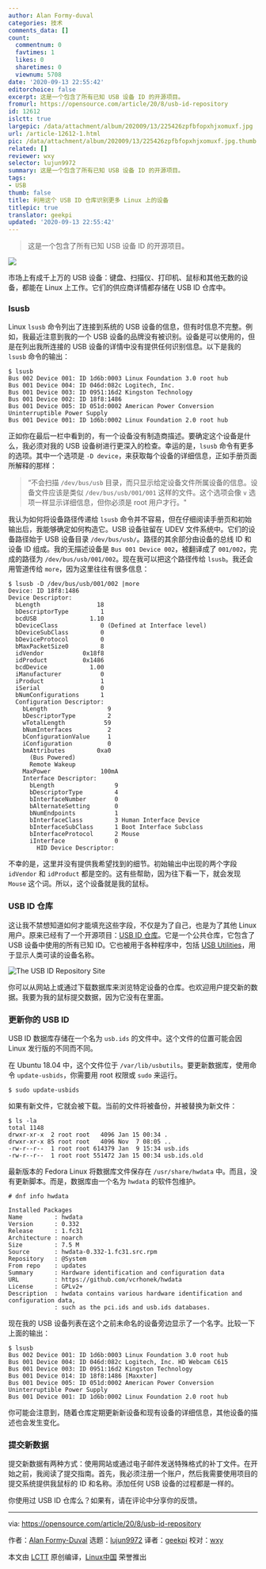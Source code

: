```yaml
---
author: Alan Formy-duval
categories: 技术
comments_data: []
count:
  commentnum: 0
  favtimes: 1
  likes: 0
  sharetimes: 0
  viewnum: 5708
date: '2020-09-13 22:55:42'
editorchoice: false
excerpt: 这是一个包含了所有已知 USB 设备 ID 的开源项目。
fromurl: https://opensource.com/article/20/8/usb-id-repository
id: 12612
islctt: true
largepic: /data/attachment/album/202009/13/225426zpfbfopxhjxomuxf.jpg
url: /article-12612-1.html
pic: /data/attachment/album/202009/13/225426zpfbfopxhjxomuxf.jpg.thumb.jpg
related: []
reviewer: wxy
selector: lujun9972
summary: 这是一个包含了所有已知 USB 设备 ID 的开源项目。
tags:
- USB
thumb: false
title: 利用这个 USB ID 仓库识别更多 Linux 上的设备
titlepic: true
translator: geekpi
updated: '2020-09-13 22:55:42'
---
```



> 
> 这是一个包含了所有已知 USB 设备 ID 的开源项目。
> 
> 
> 


![](/data/attachment/album/202009/13/225426zpfbfopxhjxomuxf.jpg)


市场上有成千上万的 USB 设备：键盘、扫描仪、打印机、鼠标和其他无数的设备，都能在 Linux 上工作。它们的供应商详情都存储在 USB ID 仓库中。


### lsusb


Linux `lsusb` 命令列出了连接到系统的 USB 设备的信息，但有时信息不完整。例如，我最近注意到我的一个 USB 设备的品牌没有被识别。设备是可以使用的，但是在列出我所连接的 USB 设备的详情中没有提供任何识别信息。以下是我的 `lsusb` 命令的输出：



```
$ lsusb
Bus 002 Device 001: ID 1d6b:0003 Linux Foundation 3.0 root hub
Bus 001 Device 004: ID 046d:082c Logitech, Inc.
Bus 001 Device 003: ID 0951:16d2 Kingston Technology
Bus 001 Device 002: ID 18f8:1486  
Bus 001 Device 005: ID 051d:0002 American Power Conversion Uninterruptible Power Supply
Bus 001 Device 001: ID 1d6b:0002 Linux Foundation 2.0 root hub

```

正如你在最后一栏中看到的，有一个设备没有制造商描述。要确定这个设备是什么，我必须对我的 USB 设备树进行更深入的检查。幸运的是，`lsusb` 命令有更多的选项。其中一个选项是 `-D device`，来获取每个设备的详细信息，正如手册页面所解释的那样：



> 
> “不会扫描 `/dev/bus/usb` 目录，而只显示给定设备文件所属设备的信息。设备文件应该是类似 `/dev/bus/usb/001/001` 这样的文件。这个选项会像 `v` 选项一样显示详细信息，但你必须是 root 用户才行。"
> 
> 
> 


我认为如何将设备路径传递给 `lsusb` 命令并不容易，但在仔细阅读手册页和初始输出后，我能够确定如何构造它。USB 设备驻留在 UDEV 文件系统中。它们的设备路径始于 USB 设备目录 `/dev/bus/usb/`。路径的其余部分由设备的总线 ID 和设备 ID 组成。我的无描述设备是 `Bus 001 Device 002`，被翻译成了 `001/002`，完成的路径为 `/dev/bus/usb/001/002`。现在我可以把这个路径传给 `lsusb`。我还会用管道传给 `more`，因为这里往往有很多信息：



```
$ lsusb -D /dev/bus/usb/001/002 |more
Device: ID 18f8:1486  
Device Descriptor:
  bLength                18
  bDescriptorType         1
  bcdUSB               1.10
  bDeviceClass            0 (Defined at Interface level)
  bDeviceSubClass         0
  bDeviceProtocol         0
  bMaxPacketSize0         8
  idVendor           0x18f8
  idProduct          0x1486
  bcdDevice            1.00
  iManufacturer           0
  iProduct                1
  iSerial                 0
  bNumConfigurations      1
  Configuration Descriptor:
    bLength                 9
    bDescriptorType         2
    wTotalLength           59
    bNumInterfaces          2
    bConfigurationValue     1
    iConfiguration          0
    bmAttributes         0xa0
      (Bus Powered)
      Remote Wakeup
    MaxPower              100mA
    Interface Descriptor:
      bLength                 9
      bDescriptorType         4
      bInterfaceNumber        0
      bAlternateSetting       0
      bNumEndpoints           1
      bInterfaceClass         3 Human Interface Device
      bInterfaceSubClass      1 Boot Interface Subclass
      bInterfaceProtocol      2 Mouse
      iInterface              0
        HID Device Descriptor:

```

不幸的是，这里并没有提供我希望找到的细节。初始输出中出现的两个字段 `idVendor` 和 `idProduct` 都是空的。这有些帮助，因为往下看一下，就会发现 `Mouse` 这个词。所以，这个设备就是我的鼠标。


### USB ID 仓库


这让我不禁想知道如何才能填充这些字段，不仅是为了自己，也是为了其他 Linux 用户。原来已经有了一个开源项目：[USB ID 仓库](http://www.linux-usb.org/usb-ids.html)。它是一个公共仓库，它包含了 USB 设备中使用的所有已知 ID。它也被用于各种程序中，包括 [USB Utilities](https://sourceforge.net/projects/linux-usb/files/)，用于显示人类可读的设备名称。


![The USB ID Repository Site](/data/attachment/album/202009/13/225559xux1x41qhuaic1iz.png "The USB ID Repository Site")


你可以从网站上或通过下载数据库来浏览特定设备的仓库。也欢迎用户提交新的数据。我要为我的鼠标提交数据，因为它没有在里面。


### 更新你的 USB ID


USB ID 数据库存储在一个名为 `usb.ids` 的文件中。这个文件的位置可能会因 Linux 发行版的不同而不同。


在 Ubuntu 18.04 中，这个文件位于 `/var/lib/usbutils`。要更新数据库，使用命令 `update-usbids`，你需要用 root 权限或 `sudo` 来运行。



```
$ sudo update-usbids

```

如果有新文件，它就会被下载。当前的文件将被备份，并被替换为新文件：



```
$ ls -la
total 1148
drwxr-xr-x  2 root root   4096 Jan 15 00:34 .
drwxr-xr-x 85 root root   4096 Nov  7 08:05 ..
-rw-r--r--  1 root root 614379 Jan  9 15:34 usb.ids
-rw-r--r--  1 root root 551472 Jan 15 00:34 usb.ids.old

```

最新版本的 Fedora Linux 将数据库文件保存在 `/usr/share/hwdata` 中。而且，没有更新脚本。而是，数据库由一个名为 `hwdata` 的软件包维护。



```
# dnf info hwdata

Installed Packages
Name         : hwdata
Version      : 0.332
Release      : 1.fc31
Architecture : noarch
Size         : 7.5 M
Source       : hwdata-0.332-1.fc31.src.rpm
Repository   : @System
From repo    : updates
Summary      : Hardware identification and configuration data
URL          : https://github.com/vcrhonek/hwdata
License      : GPLv2+
Description  : hwdata contains various hardware identification and configuration data,
             : such as the pci.ids and usb.ids databases.

```

现在我的 USB 设备列表在这个之前未命名的设备旁边显示了一个名字。比较一下上面的输出：



```
$ lsusb
Bus 002 Device 001: ID 1d6b:0003 Linux Foundation 3.0 root hub
Bus 001 Device 004: ID 046d:082c Logitech, Inc. HD Webcam C615
Bus 001 Device 003: ID 0951:16d2 Kingston Technology
Bus 001 Device 014: ID 18f8:1486 [Maxxter]
Bus 001 Device 005: ID 051d:0002 American Power Conversion Uninterruptible Power Supply
Bus 001 Device 001: ID 1d6b:0002 Linux Foundation 2.0 root hub

```

你可能会注意到，随着仓库定期更新新设备和现有设备的详细信息，其他设备的描述也会发生变化。


### 提交新数据


提交新数据有两种方式：使用网站或通过电子邮件发送特殊格式的补丁文件。在开始之前，我阅读了提交指南。首先，我必须注册一个账户，然后我需要使用项目的提交系统提供我鼠标的 ID 和名称。添加任何 USB 设备的过程都是一样的。


你使用过 USB ID 仓库么？如果有，请在评论中分享你的反馈。




---


via: <https://opensource.com/article/20/8/usb-id-repository>


作者：[Alan Formy-Duval](https://opensource.com/users/alanfdoss) 选题：[lujun9972](https://github.com/lujun9972) 译者：[geekpi](https://github.com/geekpi) 校对：[wxy](https://github.com/wxy)


本文由 [LCTT](https://github.com/LCTT/TranslateProject) 原创编译，[Linux中国](https://linux.cn/) 荣誉推出